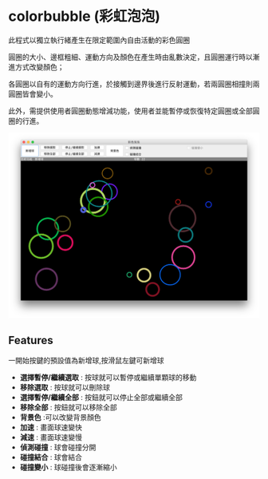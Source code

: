 # colorbubble (彩虹泡泡)
此程式以獨立執行緒產生在限定範圍內自由活動的彩色圓圈

圓圈的大小、邊框粗細、運動方向及顏色在產生時由亂數決定，且圓圈運行時以漸進方式改變顏色；

各圓圈以自有的運動方向行進，於接觸到邊界後進行反射運動，若兩圓圈相撞則兩圓圈皆會變小。

此外，需提供使用者圓圈動態增減功能，使用者並能暫停或恢復特定圓圈或全部圓圈的行進。

![image](https://github.com/a110605/colorbubble/blob/master/picture/screenshot.png)


## Features 
一開始按鍵的預設值為新增球,按滑鼠左鍵可新增球

									
* **選擇暫停/繼續選取** : 按球就可以暫停或繼續單顆球的移動
* **移除選取** : 按球就可以刪除球			
* **選擇暫停/繼續全部** :   按鈕就可以停止全部或繼續全部
* **移除全部** : 按鈕就可以移除全部		
* **背景色** :可以改變背景顏色
* **加速** 	: 畫面球速變快	
* **減速**    : 畫面球速變慢 		
* **偵測碰撞** : 球會碰撞分開
* **碰撞結合** : 球會結合
* **碰撞變小** : 球碰撞後會逐漸縮小
